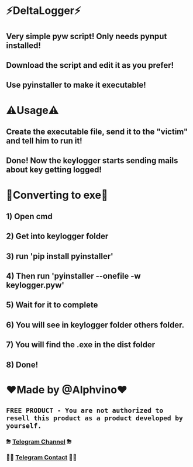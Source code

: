 # ⚡️DeltaLogger⚡️

## Very simple pyw script! Only needs pynput installed!

## Download the script and edit it as you prefer!

## Use pyinstaller to make it executable!

# ⚠️Usage⚠️

## Create the executable file, send it to the &quot;victim&quot; and tell him to run it!

## Done! Now the keylogger starts sending mails about key getting logged!

# 👻Converting to exe👻

## 1) Open cmd

## 2) Get into keylogger folder

## 3) run &#39;pip install pyinstaller&#39;

## 4) Then run &#39;pyinstaller --onefile -w keylogger.pyw&#39;

## 5) Wait for it to complete

## 6) You will see in keylogger folder others folder.

## 7) You will find the .exe in the dist folder

## 8) Done!

# ❤️Made by @Alphvino❤️

## **`FREE PRODUCT - You are not authorized to resell this product as a product developed by yourself.`**


### ⛈ [Telegram Channel](https://t.me/alphvinodiary/) ⛈
### 👨‍💻 [Telegram Contact](https://t.me/uraele) 👨‍💻
